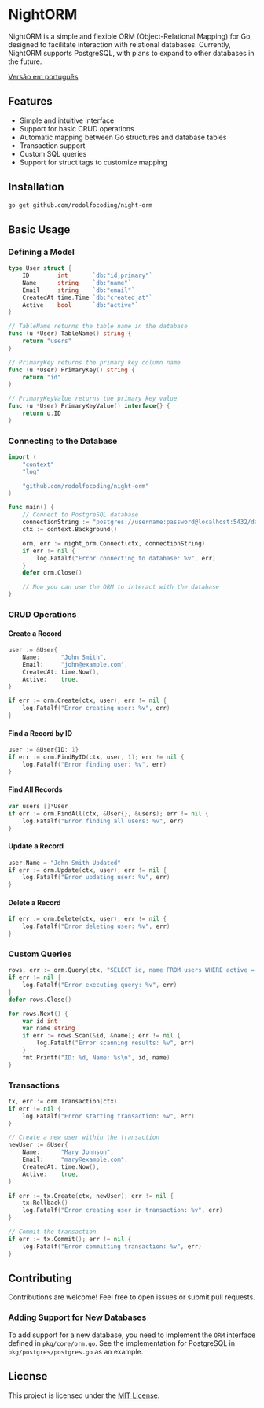 # NightORM

NightORM is a simple and flexible ORM (Object-Relational Mapping) for Go, designed to facilitate interaction with relational databases. Currently, NightORM supports PostgreSQL, with plans to expand to other databases in the future.

[Versão em português](README.md)

## Features

- Simple and intuitive interface
- Support for basic CRUD operations
- Automatic mapping between Go structures and database tables
- Transaction support
- Custom SQL queries
- Support for struct tags to customize mapping

## Installation

```bash
go get github.com/rodolfocoding/night-orm
```

## Basic Usage

### Defining a Model

```go
type User struct {
    ID        int       `db:"id,primary"`
    Name      string    `db:"name"`
    Email     string    `db:"email"`
    CreatedAt time.Time `db:"created_at"`
    Active    bool      `db:"active"`
}

// TableName returns the table name in the database
func (u *User) TableName() string {
    return "users"
}

// PrimaryKey returns the primary key column name
func (u *User) PrimaryKey() string {
    return "id"
}

// PrimaryKeyValue returns the primary key value
func (u *User) PrimaryKeyValue() interface{} {
    return u.ID
}
```

### Connecting to the Database

```go
import (
    "context"
    "log"

    "github.com/rodolfocoding/night-orm"
)

func main() {
    // Connect to PostgreSQL database
    connectionString := "postgres://username:password@localhost:5432/database?sslmode=disable"
    ctx := context.Background()

    orm, err := night_orm.Connect(ctx, connectionString)
    if err != nil {
        log.Fatalf("Error connecting to database: %v", err)
    }
    defer orm.Close()

    // Now you can use the ORM to interact with the database
}
```

### CRUD Operations

#### Create a Record

```go
user := &User{
    Name:      "John Smith",
    Email:     "john@example.com",
    CreatedAt: time.Now(),
    Active:    true,
}

if err := orm.Create(ctx, user); err != nil {
    log.Fatalf("Error creating user: %v", err)
}
```

#### Find a Record by ID

```go
user := &User{ID: 1}
if err := orm.FindByID(ctx, user, 1); err != nil {
    log.Fatalf("Error finding user: %v", err)
}
```

#### Find All Records

```go
var users []*User
if err := orm.FindAll(ctx, &User{}, &users); err != nil {
    log.Fatalf("Error finding all users: %v", err)
}
```

#### Update a Record

```go
user.Name = "John Smith Updated"
if err := orm.Update(ctx, user); err != nil {
    log.Fatalf("Error updating user: %v", err)
}
```

#### Delete a Record

```go
if err := orm.Delete(ctx, user); err != nil {
    log.Fatalf("Error deleting user: %v", err)
}
```

### Custom Queries

```go
rows, err := orm.Query(ctx, "SELECT id, name FROM users WHERE active = $1", true)
if err != nil {
    log.Fatalf("Error executing query: %v", err)
}
defer rows.Close()

for rows.Next() {
    var id int
    var name string
    if err := rows.Scan(&id, &name); err != nil {
        log.Fatalf("Error scanning results: %v", err)
    }
    fmt.Printf("ID: %d, Name: %s\n", id, name)
}
```

### Transactions

```go
tx, err := orm.Transaction(ctx)
if err != nil {
    log.Fatalf("Error starting transaction: %v", err)
}

// Create a new user within the transaction
newUser := &User{
    Name:      "Mary Johnson",
    Email:     "mary@example.com",
    CreatedAt: time.Now(),
    Active:    true,
}

if err := tx.Create(ctx, newUser); err != nil {
    tx.Rollback()
    log.Fatalf("Error creating user in transaction: %v", err)
}

// Commit the transaction
if err := tx.Commit(); err != nil {
    log.Fatalf("Error committing transaction: %v", err)
}
```

## Contributing

Contributions are welcome! Feel free to open issues or submit pull requests.

### Adding Support for New Databases

To add support for a new database, you need to implement the `ORM` interface defined in `pkg/core/orm.go`. See the implementation for PostgreSQL in `pkg/postgres/postgres.go` as an example.

## License

This project is licensed under the [MIT License](LICENSE).
